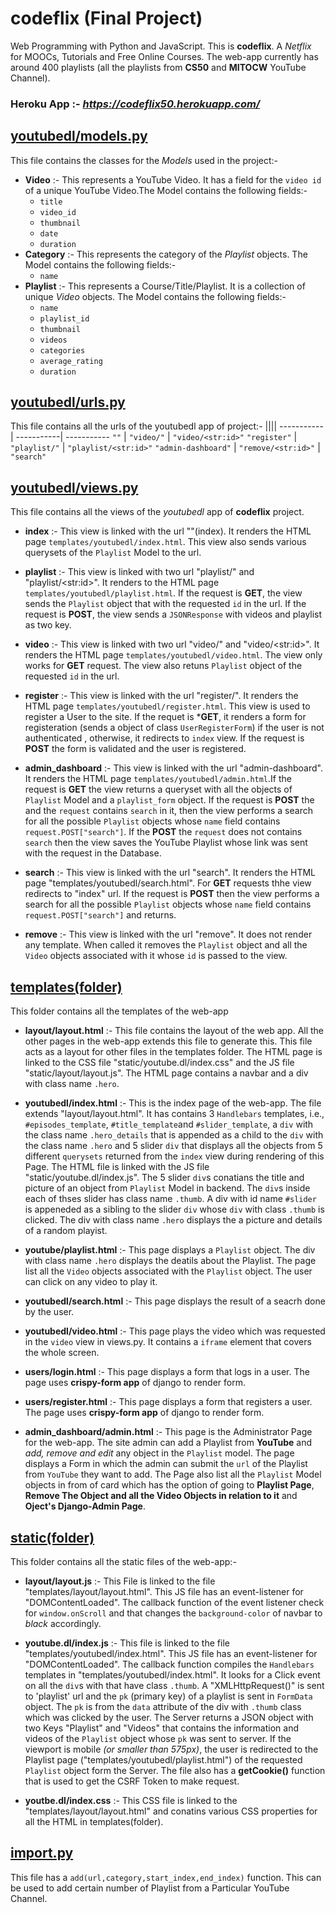 # codeflix (Final Project)

Web Programming with Python and JavaScript. This is **codeflix**. A *Netflix* for MOOCs, Tutorials and Free Online Courses. The web-app currently has around 400 playlists (all the playlists from **CS50** and **MITOCW** YouTube Channel).
### **Heroku App** :- *https://codeflix50.herokuapp.com/*

## <ins>youtubedl/models.py</ins>
This file contains the classes for the *Models* used in the project:-
* **Video** :- This represents a YouTube Video. It has a field for the `video id` of a unique YouTube Video.The Model contains the following fields:-
    * `title`
    * `video_id`
    * `thumbnail`
    * `date`
    * `duration`
* **Category** :- This represents the category of the *Playlist* objects. The Model contains the following fields:-
    * `name`
* **Playlist** :- This represents a Course/Title/Playlist. It is a collection of unique *Video* objects. The Model contains the following fields:-
    * `name`
    * `playlist_id`
    * `thumbnail`
    * `videos`
    * `categories`
    * `average_rating`
    * `duration`

## <ins>youtubedl/urls.py</ins>
This file contains all the urls of the youtubedl app of project:-
 ||||
-----------| -----------| ----------- 
`""` | `"video/"` | `"video/<str:id>"`
`"register"` | `"playlist/"` | `"playlist/<str:id>"`
`"admin-dashboard"` | `"remove/<str:id>"` | `"search"`

## <ins>youtubedl/views.py</ins>
This file contains all the views of the *youtubedl* app of **codeflix** project.

* **index** :-  This view is linked with the url ""(index). It renders the HTML page `templates/youtubedl/index.html`. This view also sends various querysets of the `Playlist` Model to the url. 

*  **playlist** :- This view is linked with two url "playlist/" and "playlist/\<str:id>\". It renders to the HTML page `templates/youtubedl/playlist.html`. If the request is **GET**, the view sends the `Playlist` object that with the requested `id` in the url. If the request is **POST**, the view sends a `JSONResponse` with videos and playlist as two key.

* **video** :- This view is linked with two url "video/" and "video/\<str:id>\". It renders the HTML page `templates/youtubedl/video.html`. The view only works for **GET** request. The view also retuns `Playlist` object of the requested `id` in the url.

* **register** :- This view is linked with the url "register/". It renders the HTML page `templates/youtubedl/register.html`. This view is used to register a User to the site. If the requet is ***GET**, it renders a form for registeration (sends a object of class `UserRegisterForm`) if the user is not authenticated , otherwise, it redirects to `index` view. If the request is **POST** the form is validated and the user is registered.

* **admin_dashboard** :- This view is linked with the url "admin-dashboard". It renders the HTML page `templates/youtubedl/admin.html`.If the request is **GET** the view returns a queryset with all the objects of `Playlist` Model and a `playlist_form` object. If the request is **POST** the and the `request` contains `search` in it, then the view performs a search for all the possible `Playlist` objects whose `name` field contains `request.POST["search"]`. If the **POST** the `request` does not contains `search` then the view saves the YouTube Playlist whose link was sent with the request in the Database.

* **search** :- This view is linked with the url "search". It renders the HTML page "templates/youtubedl/search.html". For **GET** requests thhe view redirects to "index" url. If the request is **POST** then the view performs a search for all the possible `Playlist` objects whose `name` field contains `request.POST["search"]` and returns.

* **remove** :- This view is linked with the url "remove". It does not render any template. When called it removes the `Playlist` object and all the `Video` objects associated with it whose `id` is passed to the view.

## <ins>templates(folder)</ins>
This folder contains all the templates of the web-app

* **layout/layout.html** :- This file contains the layout of the web app. All the other pages in the web-app extends this file to generate this. This file acts as a layout for other files in the templates folder. The HTML page is linked to the CSS file "static/youtube.dl/index.css" and the JS file "static/layout/layout.js". The HTML page contains a navbar and a div with class name `.hero`.

* **youtubedl/index.html** :- This is the index page of the web-app. The file extends "layout/layout.html". It has contains 3 `Handlebars` templates, i.e., `#episodes_template`, `#title_template`and `#slider_template`,  a `div` with the class name `.hero_details` that is appended as a child to the `div` with the class name `.hero` and 5 slider `div` that displays all the objects from 5 different `querysets` returned from the `index` view during rendering of this Page. The HTML file is linked with the JS file "static/youtube.dl/index.js". The 5 slider `div`s conatians the title and picture of an object from `Playlist` Model in backend. The `div`s inside each of thses slider has class name `.thumb`. A div with id name `#slider` is appeneded as a sibling to the slider `div` whose `div` with class `.thumb` is clicked. The div with class name `.hero` displays the a picture and details of a random playist.

* **youtube/playlist.html** :- This page displays a `Playlist` object. The div with class name `.hero` displays the deatils about the Playlist. The page list all the `Video` objects associated with the `Playlist` object. The user can click on any video to play it.

* **youtubedl/search.html** :- This page displays the result of a seacrh done by the user.

* **youtubedl/video.html** :- This page plays the video which was requested in the `video` view in views.py. It contains a `iframe` element that covers the whole screen.

 * **users/login.html** :- This page displays a form that logs in a user. The page uses **crispy-form app** of django to render form.

* **users/register.html** :- This page displays a form that registers a user. The page uses **crispy-form app** of django to render form.

* **admin_dashboard/admin.html** :- This page is the Administrator Page for the web-app. The site admin can add a Playlist from **YouTube** and  *add, remove and edit* any object in the `Playlist` model. The page displays a Form in which the admin can submit the `url` of the Playlist from `YouTube` they want to add. The Page also list all the `Playlist` Model objects in from of card which has the option of going to **Playlist Page**, **Remove The Object and all the Video Objects in relation to it** and **Oject's Django-Admin Page**. 

## <ins>static(folder)</ins>
This folder contains all the static files of the web-app:-

* **layout/layout.js** :- This File is linked to the file "templates/layout/layout.html". This JS file has an event-listener for "DOMContentLoaded". The callback function of the event listener check for `window.onScroll` and that changes the `background-color` of navbar to *black* accordingly.

* **youtube.dl/index.js** :- This file is linked to the file "templates/youtubedl/index.html". This JS file has an event-listener for "DOMContentLoaded". The callback function compiles the `Handlebars` templates in "templates/youtubedl/index.html". It looks for a Click event on all the `div`s with that have class `.thumb`. A "XMLHttpRequest()" is sent to 'playlist' url and the `pk` (primary key) of a playlist is sent in `FormData` object. The `pk` is from the `data` attribute of the div with `.thumb` class which was clicked by the user. The Server returns a JSON object with two Keys "Playlist" and "Videos" that contains the information and videos of the `Playlist` object whose `pk` was sent to server. If the viewport is mobile *(or smaller than 575px)*, the user is redirected to the Playlist page ("templates/youtubedl/playlist.html") of the requested `Playlist` object form the Server. The file also has a **getCookie()** function that is used to get the CSRF Token to make request. 

* **youtbe.dl/index.css** :- This CSS file is linked to the "templates/layout/layout.html" and conatins various CSS properties for all the HTML in templates(folder).


## <ins>**import.py**</ins>
This file has a `add(url,category,start_index,end_index)` function. This can be used to add certain number of Playlist from a Particular YouTube Channel.